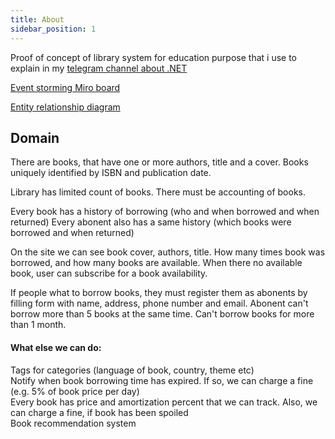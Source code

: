 ```yaml
---
title: About
sidebar_position: 1
---
```


Proof of concept of library system for education purpose that i use to explain in my [telegram channel about .NET](https://t.me/sh_dotnet)

[Event storming Miro board](https://miro.com/app/board/uXjVKddnAyU=/)

[Entity relationship diagram](./erd)

## Domain
There are books, that have one or more authors, title and a cover. Books uniquely identified by ISBN and publication date.

Library has limited count of books. There must be accounting of books.

Every book has a history of borrowing (who and when borrowed and when returned) Every abonent also has a same history (which books were borrowed and when returned)

On the site we can see book cover, authors, title. How many times book was borrowed, and how many books are available. When there no available book, user can subscribe for a book availability.

If people what to borrow books, they must register them as abonents by filling form with name, address, phone number and email. Abonent can't borrow more than 5 books at the same time. Can't borrow books for more than 1 month.

#### What else we can do:

Tags for categories (language of book, country, theme etc)  
Notify when book borrowing time has expired. If so, we can charge a fine (e.g. 5% of book price per day)  
Every book has price and amortization percent that we can track. Also, we can charge a fine, if book has been spoiled  
Book recommendation system